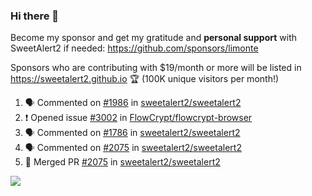 ### Hi there 👋

Become my sponsor and get my gratitude and **personal support** with SweetAlert2 if needed: https://github.com/sponsors/limonte

Sponsors who are contributing with $19/month or more will be listed in https://sweetalert2.github.io 🏆 (100K unique visitors per month!)

<!--START_SECTION:activity-->
1. 🗣 Commented on [#1986](https://github.com/sweetalert2/sweetalert2/issues/1986) in [sweetalert2/sweetalert2](https://github.com/sweetalert2/sweetalert2)
2. ❗️ Opened issue [#3002](https://github.com/FlowCrypt/flowcrypt-browser/issues/3002) in [FlowCrypt/flowcrypt-browser](https://github.com/FlowCrypt/flowcrypt-browser)
3. 🗣 Commented on [#1786](https://github.com/sweetalert2/sweetalert2/issues/1786) in [sweetalert2/sweetalert2](https://github.com/sweetalert2/sweetalert2)
4. 🗣 Commented on [#2075](https://github.com/sweetalert2/sweetalert2/issues/2075) in [sweetalert2/sweetalert2](https://github.com/sweetalert2/sweetalert2)
5. 🎉 Merged PR [#2075](https://github.com/sweetalert2/sweetalert2/pull/2075) in [sweetalert2/sweetalert2](https://github.com/sweetalert2/sweetalert2)
<!--END_SECTION:activity-->

![](https://github-readme-stats.vercel.app/api?username=limonte&theme=vue&show_icons=true)
